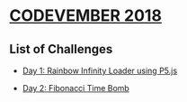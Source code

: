 # [CODEVEMBER 2018](https://rajatkantinandi.github.io/Codevember-2018/index.html)

## List of Challenges

- [Day 1: Rainbow Infinity Loader using P5.js](https://rajatkantinandi.github.io/Codevember-2018/Day1-Infinity)

- [Day 2: Fibonacci Time Bomb](https://rajatkantinandi.github.io/Codevember-2018/Day2-Time)
